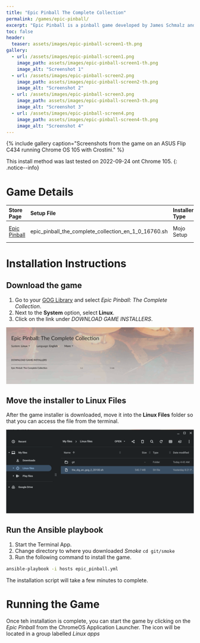 ```yaml
---
title: "Epic Pinball The Complete Collection"
permalink: /games/epic-pinball/
excerpt: "Epic Pinball is a pinball game developed by James Schmalz and published by Epic MegaGames."
toc: false
header:
  teaser: assets/images/epic-pinball-screen1-th.png
gallery:
  - url: /assets/images/epic-pinball-screen1.png
    image_path: assets/images/epic-pinball-screen1-th.png
    image_alt: "Screenshot 1"
  - url: /assets/images/epic-pinball-screen2.png
    image_path: assets/images/epic-pinball-screen2-th.png
    image_alt: "Screenshot 2"
  - url: /assets/images/epic-pinball-screen3.png
    image_path: assets/images/epic-pinball-screen3-th.png
    image_alt: "Screenshot 3"
  - url: /assets/images/epic-pinball-screen4.png
    image_path: assets/images/epic-pinball-screen4-th.png
    image_alt: "Screenshot 4"
---
```


{% include gallery caption="Screenshots from the game on an ASUS Flip C434 running Chrome OS 105 with Crostini." %}

This install method was last tested on 2022-09-24 ont Chrome 105.
{: .notice--info}

# Game Details

| Store Page | Setup File | Installer Type | Game Engine |
|:--|:--|:--|:--|
|[Epic Pinball <i class="fas fa-external-link-alt"></i>](https://www.gog.com/game/epic_pinball_the_complete_collection)| epic_pinball_the_complete_collection_en_1_0_16760.sh | Mojo Setup | [DosBox <i class="fas fa-external-link-alt"></i>](https://www.dosbox.com/) (Open-Source) |

# Installation Instructions

## Download the game

1. Go to your [GOG Library](https://www.gog.com/en/account) and select *Epic Pinball: The Complete Collection*.
2. Next to the **System** option, select **Linux**.
3. Click on the link under *DOWNLOAD GAME INSTALLERS*.

![Epic Pinball Download page](/assets/images/epic-pinball-download.png)

## Move the installer to Linux Files

After the game installer is downloaded, move it into the **Linux Files** folder so that you can access the file from the terminal.

![Epic Pinball installer files](/assets/images/dig-files.png)

## Run the Ansible playbook

1. Start the Terminal App.
2. Change directory to where you downloaded *Smoke* `cd git/smoke`
3. Run the following command to install the game.

~~~bash
ansible-playbook -i hosts epic_pinball.yml
~~~

The installation script will take a few minutes to complete.

# Running the Game

Once teh installation is complete, you can start the game by clicking on the *Epic Pinball* from the ChromeOS Application Launcher.  The icon will be located in a group labelled *Linux apps*
